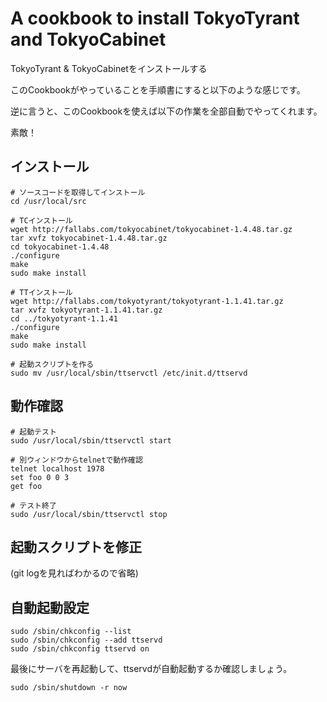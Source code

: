 # A cookbook to install TokyoTyrant and TokyoCabinet

TokyoTyrant & TokyoCabinetをインストールする

このCookbookがやっていることを手順書にすると以下のような感じです。

逆に言うと、このCookbookを使えば以下の作業を全部自動でやってくれます。

素敵！

## インストール

```
# ソースコードを取得してインストール
cd /usr/local/src

# TCインストール
wget http://fallabs.com/tokyocabinet/tokyocabinet-1.4.48.tar.gz
tar xvfz tokyocabinet-1.4.48.tar.gz
cd tokyocabinet-1.4.48
./configure
make
sudo make install

# TTインストール
wget http://fallabs.com/tokyotyrant/tokyotyrant-1.1.41.tar.gz
tar xvfz tokyotyrant-1.1.41.tar.gz
cd ../tokyotyrant-1.1.41
./configure
make
sudo make install

# 起動スクリプトを作る
sudo mv /usr/local/sbin/ttservctl /etc/init.d/ttservd
```

## 動作確認

```
# 起動テスト
sudo /usr/local/sbin/ttservctl start

# 別ウィンドウからtelnetで動作確認
telnet localhost 1978
set foo 0 0 3
get foo

# テスト終了
sudo /usr/local/sbin/ttservctl stop
```

## 起動スクリプトを修正

(git logを見ればわかるので省略)

## 自動起動設定

```
sudo /sbin/chkconfig --list
sudo /sbin/chkconfig --add ttservd
sudo /sbin/chkconfig ttservd on
```

最後にサーバを再起動して、ttservdが自動起動するか確認しましょう。

```
sudo /sbin/shutdown -r now
```
